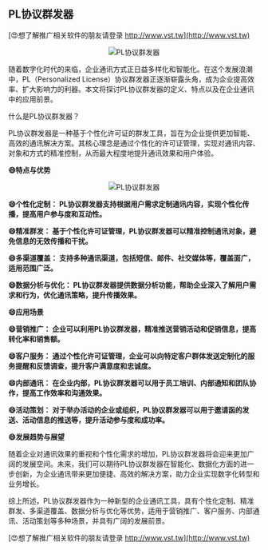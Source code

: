 ## **PL协议群发器**

[😍想了解推广相关软件的朋友请登录 http://www.vst.tw](http://www.vst.tw)

 <center><img src="https://vst.tw/MP4/tuiguang/png/4.png" alt="PL协议群发器"></center>

随着数字化时代的来临，企业通讯方式正日益多样化和智能化。在这个发展浪潮中，PL（Personalized License）协议群发器正逐渐崭露头角，成为企业提高效率、扩大影响力的利器。本文将探讨PL协议群发器的定义、特点以及在企业通讯中的应用前景。

什么是PL协议群发器？

PL协议群发器是一种基于个性化许可证的群发工具，旨在为企业提供更加智能、高效的通讯解决方案。其核心理念是通过个性化的许可证管理，实现对通讯内容、对象和方式的精准控制，从而最大程度地提升通讯效果和用户体验。

**😄特点与优势**

 <center><img src="https://vst.tw/MP4/tuiguang/png/6.png" alt="PL协议群发器"></center>

**😄个性化定制： PL协议群发器支持根据用户需求定制通讯内容，实现个性化传播，提高用户参与度和互动性。**

**😄精准群发： 基于个性化许可证管理，PL协议群发器可以精准控制通讯对象，避免信息的无效传播和干扰。**

**😄多渠道覆盖： 支持多种通讯渠道，包括短信、邮件、社交媒体等，覆盖面广，适用范围广泛。**

**😄数据分析与优化： PL协议群发器提供数据分析功能，帮助企业深入了解用户需求和行为，优化通讯策略，提升传播效果。**

**😄应用场景**

**😄营销推广： 企业可以利用PL协议群发器，精准推送营销活动和促销信息，提高转化率和销售额。**

**😄客户服务： 通过个性化许可证管理，企业可以向特定客户群体发送定制化的服务提醒和反馈调查，提升客户满意度和忠诚度。**

**😄内部通讯： 在企业内部，PL协议群发器可以用于员工培训、内部通知和团队协作，提高工作效率和沟通效果。**

**😄活动策划： 对于举办活动的企业或组织，PL协议群发器可以用于邀请函的发送、活动信息的推送等，提升活动参与度和成功率。**

**😄发展趋势与展望**

随着企业对通讯效果的重视和个性化需求的增加，PL协议群发器将会迎来更加广阔的发展空间。未来，我们可以期待PL协议群发器在智能化、数据化方面的进一步创新，为企业通讯带来更加便捷、高效的解决方案，助力企业实现数字化转型和业务增长。

综上所述，PL协议群发器作为一种新型的企业通讯工具，具有个性化定制、精准群发、多渠道覆盖、数据分析与优化等优势，适用于营销推广、客户服务、内部通讯、活动策划等多种场景，并具有广阔的发展前景。

[😍想了解推广相关软件的朋友请登录 http://www.vst.tw](http://www.vst.tw)



